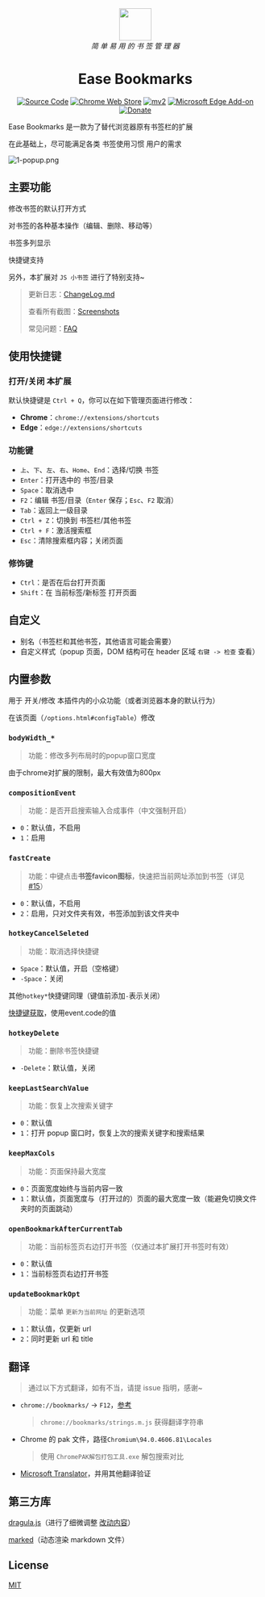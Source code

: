 [//]: #
<div align="center">
<img width="64" src="docs/bookmarks.svg" />
<br>
<i>简 单 易 用 的 书 签 管 理 器</i>
<h1>Ease Bookmarks</h1>
<a href="https://github.com/qinxs/Ease-Bookmarks"><img src="https://img.shields.io/badge/Source_Code-GitHub-blue" alt="Source Code"></a>
<a href="https://chrome.google.com/webstore/detail/ease-bookmarks/jekbcacdnnlaajcagcmcpdjckjpjgfll"><img src="https://img.shields.io/chrome-web-store/v/jekbcacdnnlaajcagcmcpdjckjpjgfll.svg" alt="Chrome Web Store"></a>
<a href="https://chrome.google.com/webstore/detail/ease-bookmarks/poefceffmekhjoadknillcbdifahongk"><img src="https://img.shields.io/chrome-web-store/v/poefceffmekhjoadknillcbdifahongk?label=mv2" alt="mv2"></a>
<a href="https://microsoftedge.microsoft.com/addons/detail/ease-bookmarks/addbgeibeffkokpabpbpmdpehfbegchl"><img src="https://img.shields.io/badge/dynamic/json?label=microsoft%20edge%20add-on&amp;prefix=v&amp;query=%24.version&amp;url=https%3A%2F%2Fmicrosoftedge.microsoft.com%2Faddons%2Fgetproductdetailsbycrxid%2Faddbgeibeffkokpabpbpmdpehfbegchl" alt="Microsoft Edge Add-on"></a>
<a href="https://7bxing.com/donate/" title="欢迎捐赠~"><img src="https://img.shields.io/badge/Donate-blueviolet" alt="Donate"></a>
</div>

Ease Bookmarks 是一款为了替代浏览器原有书签栏的扩展

在此基础上，尽可能满足各类 书签使用习惯 用户的需求

![1-popup.png](./screenshots/1-popup.png)

## 主要功能

修改书签的默认打开方式

对书签的各种基本操作（编辑、删除、移动等）

书签多列显示

快捷键支持

另外，本扩展对 `JS 小书签` 进行了特别支持~

> 更新日志：[ChangeLog.md](ChangeLog.md)
> 
> 查看所有截图：[Screenshots](./screenshots/README.md#所有截图)
>
> 常见问题：[FAQ](https://github.com/qinxs/Ease-Bookmarks/wiki/常见问题（FAQ）)

## 使用快捷键

### 打开/关闭 本扩展

默认快捷键是 `Ctrl + Q`，你可以在如下管理页面进行修改：
- **Chrome**：`chrome://extensions/shortcuts`
- **Edge**：`edge://extensions/shortcuts`

### 功能键

- `上`、`下`、`左`、`右`、`Home`、`End`：选择/切换 书签
- `Enter`：打开选中的 书签/目录
- `Space`：取消选中
- `F2`：编辑 书签/目录（`Enter` 保存；`Esc`、`F2` 取消）
- `Tab`：返回上一级目录
- `Ctrl + Z`：切换到 书签栏/其他书签
- `Ctrl + F`：激活搜索框
- `Esc`：清除搜索框内容；关闭页面

### 修饰键

- `Ctrl`：是否在后台打开页面
- `Shift`：在 当前标签/新标签 打开页面

## 自定义

- 别名（书签栏和其他书签，其他语言可能会需要）
- 自定义样式（popup 页面，DOM 结构可在 header 区域 `右键 -> 检查` 查看）

## 内置参数

用于 开关/修改 本插件内的小众功能（或者浏览器本身的默认行为）

在该页面（`/options.html#configTable`）修改



### `bodyWidth_*`

> 功能：修改多列布局时的popup窗口宽度

由于chrome对扩展的限制，最大有效值为800px

### `compositionEvent`

> 功能：是否开启搜索输入合成事件（中文强制开启）

- `0`：默认值，不启用
- `1`：启用

### `fastCreate`

> 功能：中键点击**书签favicon图标**，快速把当前网址添加到书签（详见 [#15](https://github.com/qinxs/Ease-Bookmarks/issues/15)）

- `0`：默认值，不启用
- `2`：启用，只对文件夹有效，书签添加到该文件夹中

### `hotkeyCancelSeleted`

> 功能：取消选择快捷键

- `Space`：默认值，开启（空格键）
- `-Space`：关闭

其他`hotkey*`快捷键同理（键值前添加`-`表示关闭）

[快捷键获取](https://www.toptal.com/developers/keycode)，使用event.code的值

### `hotkeyDelete`

> 功能：删除书签快捷键

- `-Delete`：默认值，关闭

### `keepLastSearchValue`

> 功能：恢复上次搜索关键字

- `0`：默认值
- `1`：打开 popup 窗口时，恢复上次的搜索关键字和搜索结果

### `keepMaxCols`

> 功能：页面保持最大宽度

- `0`：页面宽度始终与当前内容一致
- `1`：默认值，页面宽度与（打开过的）页面的最大宽度一致（能避免切换文件夹时的页面跳动）

### `openBookmarkAfterCurrentTab`

> 功能：当前标签页右边打开书签（仅通过本扩展打开书签时有效）

- `0`：默认值
- `1`：当前标签页右边打开书签

### `updateBookmarkOpt`

> 功能：菜单 `更新为当前网址` 的更新选项

- `1`：默认值，仅更新 url
- `2`：同时更新 url 和 title

## 翻译
> 通过以下方式翻译，如有不当，请提 issue 指明，感谢~

- `chrome://bookmarks/` -> `F12`，[参考](docs/chrome_bookmarks.png)
  > `chrome://bookmarks/strings.m.js` 获得翻译字符串
- Chrome 的 pak 文件，路径`Chromium\94.0.4606.81\Locales`
  
  > 使用 `ChromePAK解包打包工具.exe` 解包搜索对比
- [Microsoft Translator](https://cn.bing.com/translator)，并用其他翻译验证

## 第三方库

[dragula.js](https://github.com/bevacqua/dragula)（进行了细微调整 [改动内容](https://github.com/qinxs/dragula2)）

[marked](https://github.com/markedjs/marked)（动态渲染 markdown 文件）

## License

[MIT](LICENSE)
